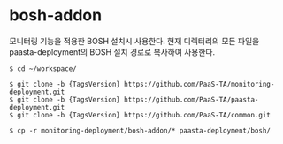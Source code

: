 # bosh-addon

모니터링 기능을 적용한 BOSH 설치시 사용한다. 현재 디렉터리의 모든 파일을 paasta-deployment의 BOSH 설치 경로로 복사하여 사용한다. 

```
$ cd ~/workspace/

$ git clone -b {TagsVersion} https://github.com/PaaS-TA/monitoring-deployment.git
$ git clone -b {TagsVersion} https://github.com/PaaS-TA/paasta-deployment.git
$ git clone -b {TagsVersion} https://github.com/PaaS-TA/common.git

$ cp -r monitoring-deployment/bosh-addon/* paasta-deployment/bosh/
```
